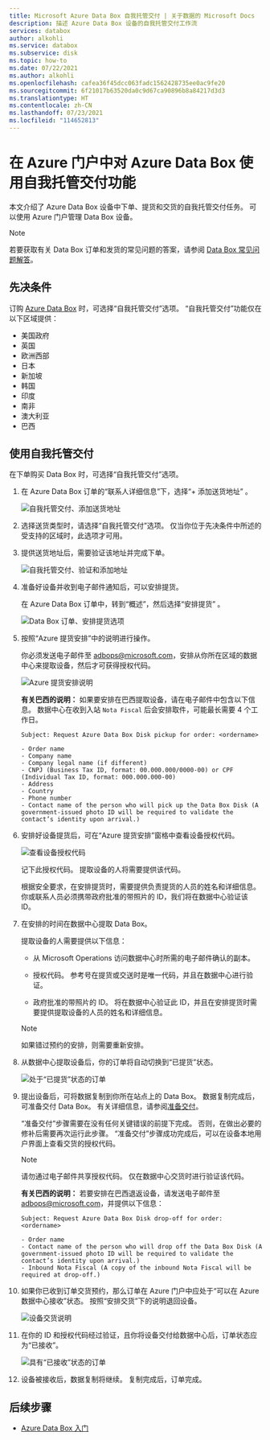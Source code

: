 ```yaml
---
title: Microsoft Azure Data Box 自我托管交付 | 关于数据的 Microsoft Docs
description: 描述 Azure Data Box 设备的自我托管交付工作流
services: databox
author: alkohli
ms.service: databox
ms.subservice: disk
ms.topic: how-to
ms.date: 07/22/2021
ms.author: alkohli
ms.openlocfilehash: cafea36f45dcc063fadc1562428735ee0ac9fe20
ms.sourcegitcommit: 6f21017b63520da0c9d67ca90896b8a84217d3d3
ms.translationtype: HT
ms.contentlocale: zh-CN
ms.lasthandoff: 07/23/2021
ms.locfileid: "114652813"
---
```

# <a name="use-self-managed-shipping-for-azure-data-box-in-the-azure-portal"></a>在 Azure 门户中对 Azure Data Box 使用自我托管交付功能

本文介绍了 Azure Data Box 设备中下单、提货和交货的自我托管交付任务。 可以使用 Azure 门户管理 Data Box 设备。

> [!NOTE]
> 若要获取有关 Data Box 订单和发货的常见问题的答案，请参阅 [Data Box 常见问题解答](data-box-faq.yml)。

## <a name="prerequisites"></a>先决条件

订购 [Azure Data Box](data-box-deploy-ordered.md) 时，可选择“自我托管交付”选项。 “自我托管交付”功能仅在以下区域提供：

* 美国政府
* 英国
* 欧洲西部
* 日本
* 新加坡
* 韩国
* 印度
* 南非
* 澳大利亚
* 巴西

## <a name="use-self-managed-shipping"></a>使用自我托管交付

在下单购买 Data Box 时，可选择“自我托管交付”选项。

1. 在 Azure Data Box 订单的“联系人详细信息”下，选择“+ 添加送货地址” 。
 
   ![自我托管交付、添加送货地址](media\data-box-portal-customer-managed-shipping\choose-self-managed-shipping-1.png)

2. 选择送货类型时，请选择“自我托管交付”选项。 仅当你位于先决条件中所述的受支持的区域时，此选项才可用。

3. 提供送货地址后，需要验证该地址并完成下单。

   ![自我托管交付、验证和添加地址](media\data-box-portal-customer-managed-shipping\choose-self-managed-shipping-2.png)

4. 准备好设备并收到电子邮件通知后，可以安排提货。

   在 Azure Data Box 订单中，转到“概述”，然后选择“安排提货” 。

   ![Data Box 订单、安排提货选项](media\data-box-portal-customer-managed-shipping\data-box-portal-schedule-pickup-01.png)

5. 按照“Azure 提货安排”中的说明进行操作。

   你必须发送电子邮件至 [adbops@microsoft.com](mailto:adbops@microsoft.com)，安排从你所在区域的数据中心来提取设备，然后才可获得授权代码。

   ![Azure 提货安排说明](media\data-box-portal-customer-managed-shipping\data-box-portal-schedule-pickup-email-01.png)

   **有关巴西的说明：** 如果要安排在巴西提取设备，请在电子邮件中包含以下信息。 数据中心在收到入站 `Nota Fiscal` 后会安排取件，可能最长需要 4 个工作日。

   ```
   Subject: Request Azure Data Box Disk pickup for order: <ordername>

   - Order name
   - Company name
   - Company legal name (if different) 
   - CNPJ (Business Tax ID, format: 00.000.000/0000-00) or CPF (Individual Tax ID, format: 000.000.000-00)
   - Address
   - Country 
   - Phone number 
   - Contact name of the person who will pick up the Data Box Disk (A government-issued photo ID will be required to validate the contact’s identity upon arrival.)   
   ```

6. 安排好设备提货后，可在“Azure 提货安排”窗格中查看设备授权代码。

   ![查看设备授权代码](media\data-box-portal-customer-managed-shipping\data-box-portal-auth-01b.png)

   记下此授权代码。 提取设备的人将需要提供该代码。

   根据安全要求，在安排提货时，需要提供负责提货的人员的姓名和详细信息。 你或联系人员必须携带政府批准的带照片的 ID，我们将在数据中心验证该 ID。

7. 在安排的时间在数据中心提取 Data Box。

   提取设备的人需要提供以下信息：

   * 从 Microsoft Operations 访问数据中心时所需的电子邮件确认的副本。

   * 授权代码。 参考号在提货或交送时是唯一代码，并且在数据中心进行验证。

   * 政府批准的带照片的 ID。 将在数据中心验证此 ID，并且在安排提货时需要提供提取设备的人员的姓名和详细信息。

   > [!NOTE]
   > 如果错过预约的安排，则需要重新安排。

8. 从数据中心提取设备后，你的订单将自动切换到“已提货”状态。

    ![处于“已提货”状态的订单](media\data-box-portal-customer-managed-shipping\data-box-portal-picked-up-boxed-01.png)

9. 提出设备后，可将数据复制到你所在站点上的 Data Box。 数据复制完成后，可准备交付 Data Box。 有关详细信息，请参阅[准备交付](data-box-deploy-picked-up.md#prepare-to-ship)。

   “准备交付”步骤需要在没有任何关键错误的前提下完成。 否则，在做出必要的修补后需要再次运行此步骤。 “准备交付”步骤成功完成后，可以在设备本地用户界面上查看交货的授权代码。

   > [!NOTE]
   > 请勿通过电子邮件共享授权代码。 仅在数据中心交货时进行验证该代码。

   **有关巴西的说明：** 若要安排在巴西退返设备，请发送电子邮件至 [adbops@microsoft.com](mailto:adbops@microsoft.com)，并提供以下信息：

   ```
   Subject: Request Azure Data Box Disk drop-off for order: <ordername>

   - Order name
   - Contact name of the person who will drop off the Data Box Disk (A government-issued photo ID will be required to validate the contact’s identity upon arrival.) 
   - Inbound Nota Fiscal (A copy of the inbound Nota Fiscal will be required at drop-off.)   
   ```

10. 如果你已收到订单交货预约，那么订单在 Azure 门户中应处于“可以在 Azure 数据中心接收”状态。 按照“安排交货”下的说明退回设备。

    ![设备交货说明](media\data-box-portal-customer-managed-shipping\data-box-portal-received-complete-02b.png)

11. 在你的 ID 和授权代码经过验证，且你将设备交付给数据中心后，订单状态应为“已接收”。

    ![具有“已接收”状态的订单](media\data-box-portal-customer-managed-shipping\data-box-portal-received-complete-01.png)

12. 设备被接收后，数据复制将继续。 复制完成后，订单完成。

## <a name="next-steps"></a>后续步骤

* [Azure Data Box 入门](data-box-quickstart-portal.md)
